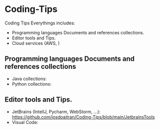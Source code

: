 # Coding-Tips
Coding Tips Everythings includes:

+ Programming languages Documents and references collections.
+ Editor tools and Tips.
+ Cloud services (AWS, )


## Programming languages Documents and references collections

+ Java collections:
+ Python collections:


## Editor tools and Tips.

+ JetBrains (IntellJ, Pycharm, WebStorm, ...): https://github.com/josdoaitran/Coding-Tips/blob/main/JetbrainsTools
+ Visual Code: 
